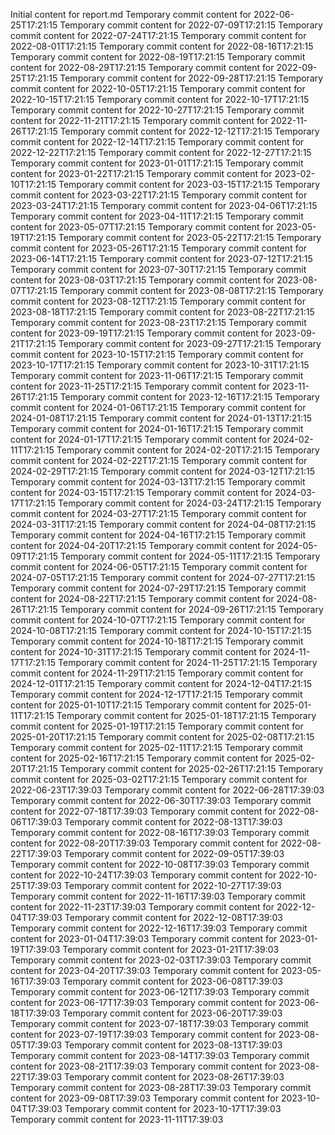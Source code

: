 Initial content for report.md
Temporary commit content for 2022-06-25T17:21:15
Temporary commit content for 2022-07-09T17:21:15
Temporary commit content for 2022-07-24T17:21:15
Temporary commit content for 2022-08-01T17:21:15
Temporary commit content for 2022-08-16T17:21:15
Temporary commit content for 2022-08-19T17:21:15
Temporary commit content for 2022-08-29T17:21:15
Temporary commit content for 2022-09-25T17:21:15
Temporary commit content for 2022-09-28T17:21:15
Temporary commit content for 2022-10-05T17:21:15
Temporary commit content for 2022-10-15T17:21:15
Temporary commit content for 2022-10-17T17:21:15
Temporary commit content for 2022-10-27T17:21:15
Temporary commit content for 2022-11-21T17:21:15
Temporary commit content for 2022-11-26T17:21:15
Temporary commit content for 2022-12-12T17:21:15
Temporary commit content for 2022-12-14T17:21:15
Temporary commit content for 2022-12-22T17:21:15
Temporary commit content for 2022-12-27T17:21:15
Temporary commit content for 2023-01-01T17:21:15
Temporary commit content for 2023-01-22T17:21:15
Temporary commit content for 2023-02-10T17:21:15
Temporary commit content for 2023-03-15T17:21:15
Temporary commit content for 2023-03-22T17:21:15
Temporary commit content for 2023-03-24T17:21:15
Temporary commit content for 2023-04-06T17:21:15
Temporary commit content for 2023-04-11T17:21:15
Temporary commit content for 2023-05-07T17:21:15
Temporary commit content for 2023-05-19T17:21:15
Temporary commit content for 2023-05-22T17:21:15
Temporary commit content for 2023-05-26T17:21:15
Temporary commit content for 2023-06-14T17:21:15
Temporary commit content for 2023-07-12T17:21:15
Temporary commit content for 2023-07-30T17:21:15
Temporary commit content for 2023-08-03T17:21:15
Temporary commit content for 2023-08-07T17:21:15
Temporary commit content for 2023-08-08T17:21:15
Temporary commit content for 2023-08-12T17:21:15
Temporary commit content for 2023-08-18T17:21:15
Temporary commit content for 2023-08-22T17:21:15
Temporary commit content for 2023-08-23T17:21:15
Temporary commit content for 2023-09-19T17:21:15
Temporary commit content for 2023-09-21T17:21:15
Temporary commit content for 2023-09-27T17:21:15
Temporary commit content for 2023-10-15T17:21:15
Temporary commit content for 2023-10-17T17:21:15
Temporary commit content for 2023-10-31T17:21:15
Temporary commit content for 2023-11-06T17:21:15
Temporary commit content for 2023-11-25T17:21:15
Temporary commit content for 2023-11-26T17:21:15
Temporary commit content for 2023-12-16T17:21:15
Temporary commit content for 2024-01-06T17:21:15
Temporary commit content for 2024-01-08T17:21:15
Temporary commit content for 2024-01-13T17:21:15
Temporary commit content for 2024-01-16T17:21:15
Temporary commit content for 2024-01-17T17:21:15
Temporary commit content for 2024-02-11T17:21:15
Temporary commit content for 2024-02-20T17:21:15
Temporary commit content for 2024-02-22T17:21:15
Temporary commit content for 2024-02-29T17:21:15
Temporary commit content for 2024-03-12T17:21:15
Temporary commit content for 2024-03-13T17:21:15
Temporary commit content for 2024-03-15T17:21:15
Temporary commit content for 2024-03-17T17:21:15
Temporary commit content for 2024-03-24T17:21:15
Temporary commit content for 2024-03-27T17:21:15
Temporary commit content for 2024-03-31T17:21:15
Temporary commit content for 2024-04-08T17:21:15
Temporary commit content for 2024-04-16T17:21:15
Temporary commit content for 2024-04-20T17:21:15
Temporary commit content for 2024-05-09T17:21:15
Temporary commit content for 2024-05-11T17:21:15
Temporary commit content for 2024-06-05T17:21:15
Temporary commit content for 2024-07-05T17:21:15
Temporary commit content for 2024-07-27T17:21:15
Temporary commit content for 2024-07-29T17:21:15
Temporary commit content for 2024-08-22T17:21:15
Temporary commit content for 2024-08-26T17:21:15
Temporary commit content for 2024-09-26T17:21:15
Temporary commit content for 2024-10-07T17:21:15
Temporary commit content for 2024-10-08T17:21:15
Temporary commit content for 2024-10-15T17:21:15
Temporary commit content for 2024-10-18T17:21:15
Temporary commit content for 2024-10-31T17:21:15
Temporary commit content for 2024-11-17T17:21:15
Temporary commit content for 2024-11-25T17:21:15
Temporary commit content for 2024-11-29T17:21:15
Temporary commit content for 2024-12-01T17:21:15
Temporary commit content for 2024-12-04T17:21:15
Temporary commit content for 2024-12-17T17:21:15
Temporary commit content for 2025-01-10T17:21:15
Temporary commit content for 2025-01-11T17:21:15
Temporary commit content for 2025-01-18T17:21:15
Temporary commit content for 2025-01-19T17:21:15
Temporary commit content for 2025-01-20T17:21:15
Temporary commit content for 2025-02-08T17:21:15
Temporary commit content for 2025-02-11T17:21:15
Temporary commit content for 2025-02-16T17:21:15
Temporary commit content for 2025-02-20T17:21:15
Temporary commit content for 2025-02-26T17:21:15
Temporary commit content for 2025-03-02T17:21:15
Temporary commit content for 2022-06-23T17:39:03
Temporary commit content for 2022-06-28T17:39:03
Temporary commit content for 2022-06-30T17:39:03
Temporary commit content for 2022-07-18T17:39:03
Temporary commit content for 2022-08-06T17:39:03
Temporary commit content for 2022-08-13T17:39:03
Temporary commit content for 2022-08-16T17:39:03
Temporary commit content for 2022-08-20T17:39:03
Temporary commit content for 2022-08-22T17:39:03
Temporary commit content for 2022-09-05T17:39:03
Temporary commit content for 2022-10-08T17:39:03
Temporary commit content for 2022-10-24T17:39:03
Temporary commit content for 2022-10-25T17:39:03
Temporary commit content for 2022-10-27T17:39:03
Temporary commit content for 2022-11-16T17:39:03
Temporary commit content for 2022-11-23T17:39:03
Temporary commit content for 2022-12-04T17:39:03
Temporary commit content for 2022-12-08T17:39:03
Temporary commit content for 2022-12-16T17:39:03
Temporary commit content for 2023-01-04T17:39:03
Temporary commit content for 2023-01-19T17:39:03
Temporary commit content for 2023-01-21T17:39:03
Temporary commit content for 2023-02-03T17:39:03
Temporary commit content for 2023-04-20T17:39:03
Temporary commit content for 2023-05-16T17:39:03
Temporary commit content for 2023-06-08T17:39:03
Temporary commit content for 2023-06-12T17:39:03
Temporary commit content for 2023-06-17T17:39:03
Temporary commit content for 2023-06-18T17:39:03
Temporary commit content for 2023-06-20T17:39:03
Temporary commit content for 2023-07-18T17:39:03
Temporary commit content for 2023-07-19T17:39:03
Temporary commit content for 2023-08-05T17:39:03
Temporary commit content for 2023-08-13T17:39:03
Temporary commit content for 2023-08-14T17:39:03
Temporary commit content for 2023-08-21T17:39:03
Temporary commit content for 2023-08-22T17:39:03
Temporary commit content for 2023-08-26T17:39:03
Temporary commit content for 2023-08-28T17:39:03
Temporary commit content for 2023-09-08T17:39:03
Temporary commit content for 2023-10-04T17:39:03
Temporary commit content for 2023-10-17T17:39:03
Temporary commit content for 2023-11-11T17:39:03
